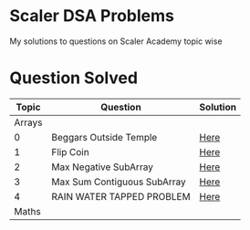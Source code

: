 
# Scaler DSA Problems

My solutions to questions on Scaler Academy topic wise

 # Question Solved #

| Topic | Question | Solution |
| ----- | -------- | -------- |
|Arrays|||
|0|Beggars Outside Temple |[Here](https://github.com/SandeepSinghGaur/Scaler-Leetcode/blob/EasyProblem/Scaler/Advanced/Day-31-Array%2301/beggars_outside_temple.cpp)|
|1|Flip Coin|[Here](https://github.com/SandeepSinghGaur/Scaler-Leetcode/blob/EasyProblem/Scaler/Advanced/Day-31-Array%2301/flip-coin.cpp)|
|2|Max Negative SubArray|[Here](https://github.com/SandeepSinghGaur/Scaler-Leetcode/blob/EasyProblem/Scaler/Advanced/Day-31-Array%2301/max_non_negative_subarray.cpp)|
|3|Max Sum Contiguous SubArray|[Here](https://github.com/SandeepSinghGaur/Scaler-Leetcode/blob/EasyProblem/Scaler/Advanced/Day-31-Array%2301/max_sum_contiguous_subArray.cpp)|
|4|RAIN WATER TAPPED PROBLEM|[Here](https://github.com/SandeepSinghGaur/Scaler-Leetcode/blob/EasyProblem/Scaler/Advanced/Day-31-Array%2301/rain_water_tapped.cpp)|
| Maths |||

